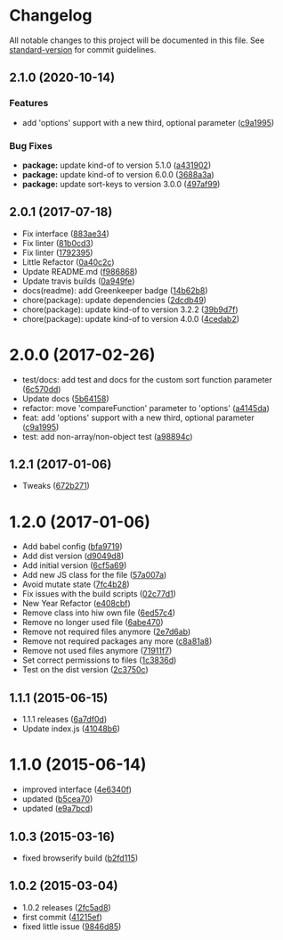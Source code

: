 # Changelog

All notable changes to this project will be documented in this file. See [standard-version](https://github.com/conventional-changelog/standard-version) for commit guidelines.

## 2.1.0 (2020-10-14)


### Features

* add 'options' support with a new third, optional parameter ([c9a1995](https://github.com/kikobeats/sort-keys-recursive/commit/c9a1995f95fe250ff115b0298040e6a8ee19ed4c))


### Bug Fixes

* **package:** update kind-of to version 5.1.0 ([a431902](https://github.com/kikobeats/sort-keys-recursive/commit/a4319021a4e3d06027bc6bb2e86344abffa27137))
* **package:** update kind-of to version 6.0.0 ([3688a3a](https://github.com/kikobeats/sort-keys-recursive/commit/3688a3a50a0af47c76ca7cf8b99857074459f7e5))
* **package:** update sort-keys to version 3.0.0 ([497af99](https://github.com/kikobeats/sort-keys-recursive/commit/497af99716dc2b1a41428e39a9afdff62aedb524))

<a name="2.0.1"></a>
## 2.0.1 (2017-07-18)

* Fix interface ([883ae34](https://github.com/kikobeats/sort-keys-recursive/commit/883ae34))
* Fix linter ([81b0cd3](https://github.com/kikobeats/sort-keys-recursive/commit/81b0cd3))
* Fix linter ([1792395](https://github.com/kikobeats/sort-keys-recursive/commit/1792395))
* Little Refactor ([0a40c2c](https://github.com/kikobeats/sort-keys-recursive/commit/0a40c2c))
* Update README.md ([f986868](https://github.com/kikobeats/sort-keys-recursive/commit/f986868))
* Update travis builds ([0a949fe](https://github.com/kikobeats/sort-keys-recursive/commit/0a949fe))
* docs(readme): add Greenkeeper badge ([14b62b8](https://github.com/kikobeats/sort-keys-recursive/commit/14b62b8))
* chore(package): update dependencies ([2dcdb49](https://github.com/kikobeats/sort-keys-recursive/commit/2dcdb49))
* chore(package): update kind-of to version 3.2.2 ([39b9d7f](https://github.com/kikobeats/sort-keys-recursive/commit/39b9d7f))
* chore(package): update kind-of to version 4.0.0 ([4cedab2](https://github.com/kikobeats/sort-keys-recursive/commit/4cedab2))



<a name="2.0.0"></a>
# 2.0.0 (2017-02-26)

* test/docs: add test and docs for the custom sort function parameter ([6c570dd](https://github.com/kikobeats/sort-keys-recursive/commit/6c570dd))
* Update docs ([5b64158](https://github.com/kikobeats/sort-keys-recursive/commit/5b64158))
* refactor: move 'compareFunction' parameter to 'options' ([a4145da](https://github.com/kikobeats/sort-keys-recursive/commit/a4145da))
* feat: add 'options' support with a new third, optional parameter ([c9a1995](https://github.com/kikobeats/sort-keys-recursive/commit/c9a1995))
* test: add non-array/non-object test ([a98894c](https://github.com/kikobeats/sort-keys-recursive/commit/a98894c))



<a name="1.2.1"></a>
## 1.2.1 (2017-01-06)

* Tweaks ([672b271](https://github.com/kikobeats/sort-keys-recursive/commit/672b271))



<a name="1.2.0"></a>
# 1.2.0 (2017-01-06)

* Add babel config ([bfa9719](https://github.com/kikobeats/sort-keys-recursive/commit/bfa9719))
* Add dist version ([d9049d8](https://github.com/kikobeats/sort-keys-recursive/commit/d9049d8))
* Add initial version ([6cf5a69](https://github.com/kikobeats/sort-keys-recursive/commit/6cf5a69))
* Add new JS class for the file ([57a007a](https://github.com/kikobeats/sort-keys-recursive/commit/57a007a))
* Avoid mutate state ([7fc4b28](https://github.com/kikobeats/sort-keys-recursive/commit/7fc4b28))
* Fix issues with the build scripts ([02c77d1](https://github.com/kikobeats/sort-keys-recursive/commit/02c77d1))
* New Year Refactor ([e408cbf](https://github.com/kikobeats/sort-keys-recursive/commit/e408cbf))
* Remove class into hiw own file ([6ed57c4](https://github.com/kikobeats/sort-keys-recursive/commit/6ed57c4))
* Remove no longer used file ([6abe470](https://github.com/kikobeats/sort-keys-recursive/commit/6abe470))
* Remove not required files anymore ([2e7d6ab](https://github.com/kikobeats/sort-keys-recursive/commit/2e7d6ab))
* Remove not required packages any more ([c8a81a8](https://github.com/kikobeats/sort-keys-recursive/commit/c8a81a8))
* Remove not used files anymore ([71911f7](https://github.com/kikobeats/sort-keys-recursive/commit/71911f7))
* Set correct permissions to files ([1c3836d](https://github.com/kikobeats/sort-keys-recursive/commit/1c3836d))
* Test on the dist version ([2c3750c](https://github.com/kikobeats/sort-keys-recursive/commit/2c3750c))



<a name="1.1.1"></a>
## 1.1.1 (2015-06-15)

* 1.1.1 releases ([6a7df0d](https://github.com/kikobeats/sort-keys-recursive/commit/6a7df0d))
* Update index.js ([41048b6](https://github.com/kikobeats/sort-keys-recursive/commit/41048b6))



<a name="1.1.0"></a>
# 1.1.0 (2015-06-14)

* improved interface ([4e6340f](https://github.com/kikobeats/sort-keys-recursive/commit/4e6340f))
* updated ([b5cea70](https://github.com/kikobeats/sort-keys-recursive/commit/b5cea70))
* updated ([e9a7bcd](https://github.com/kikobeats/sort-keys-recursive/commit/e9a7bcd))



<a name="1.0.3"></a>
## 1.0.3 (2015-03-16)

* fixed browserify build ([b2fd115](https://github.com/kikobeats/sort-keys-recursive/commit/b2fd115))



<a name="1.0.2"></a>
## 1.0.2 (2015-03-04)

* 1.0.2 releases ([2fc5ad8](https://github.com/kikobeats/sort-keys-recursive/commit/2fc5ad8))
* first commit ([41215ef](https://github.com/kikobeats/sort-keys-recursive/commit/41215ef))
* fixed little issue ([9846d85](https://github.com/kikobeats/sort-keys-recursive/commit/9846d85))
